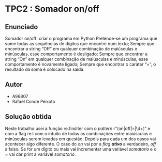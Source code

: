# TPC2 : Somador on/off


## Enunciado

Somador on/off: criar o programa em Python
Pretende-se um programa que some todas as sequências de dígitos que encontre num texto;
Sempre que encontrar a string “Off” em qualquer combinação de maiúsculas e minúsculas, esse comportamento é desligado;
Sempre que encontrar a string “On” em qualquer combinação de maiúsculas e minúsculas, esse comportamento é novamente ligado;
Sempre que encontrar o caráter “=”, o resultado da soma é colocado na saída.

## Autor

- A96807
- Rafael Conde Peixoto

## Solução obtida 

Neste trabalho usei a função re.finditer com o *pattern* r"(on|off|=|\d+)" e com a flag re.I com o intuito de todas as combinações entre maiúsculas e minúsculas serem levadas em questão. Depois para cada um dos casos vai acontecer algo diferente.
O caso do *on* vai por a *flag* ***ativo*** a verdadeiro, *off* a falso. Se for um dígito ou mais vai incrementar uma variável *somatorio* e o *=* vai dar print a variável *somatorio*.
